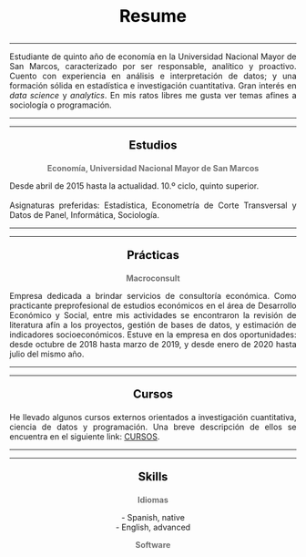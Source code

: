 <p align="center" style="font-size:30px; color: black;"><b>Resume</b></p>

---

<p align="justify">Estudiante de quinto año de economía en la Universidad Nacional Mayor de San Marcos, caracterizado por ser responsable, analítico y proactivo. Cuento con experiencia en análisis e interpretación de datos; y una formación sólida en estadística e investigación cuantitativa. Gran interés en <i>data science</i> y <i>analytics</i>. En mis ratos libres me gusta ver temas afines a sociología o programación.</p>

---
---

<p align="center" style="font-size:20px; color: black;"><b>Estudios</b></p>

<p align="center" style="font-size:14px; color: #727272;"><b>Economía, Universidad Nacional Mayor de San Marcos</b></p>

<!--<img src="images/LogoSanmarcos.png?raw=true" width="270" height="71" />-->
<p align="justify">Desde abril de 2015 hasta la actualidad. 10.º ciclo, quinto superior.
  <br>
  <br>
Asignaturas preferidas: Estadística, Econometría de Corte Transversal y Datos de Panel, Informática, Sociología.
</p>

---
---

<p align="center" style="font-size:20px; color: black;"><b>Prácticas</b></p>

<p align="center" style="font-size:14px; color: #727272;"><b>Macroconsult</b></p>

<!--<img src="images/LogoMacroconsult.png?raw=true" width="220" height="53" />-->
<p align="justify">
	Empresa dedicada a brindar servicios de consultoría económica. Como practicante preprofesional de estudios económicos en el área de Desarrollo Económico y Social, entre mis actividades se encontraron la revisión de literatura afín a los proyectos, gestión de bases de datos, y estimación de indicadores socioeconómicos. Estuve en la empresa en dos oportunidades: desde octubre de 2018 hasta marzo de 2019, y desde enero de 2020 hasta julio del mismo año.
</p>

---
---

<p align="center" style="font-size:20px; color: black;"><b>Cursos</b></p>

<p align="justify">
	He llevado algunos cursos externos orientados a investigación cuantitativa, ciencia de datos y programación. Una breve descripción de ellos se encuentra en el siguiente link: <a href="https://drodrigo96.github.io/courses_page">CURSOS</a>.
</p>

---
---

<p align="center" style="font-size:20px; color: black;"><b>Skills</b></p>

<p align="center" style="font-size:14px; color: #727272;"><b>Idiomas</b></p>

<p align="center">
	- Spanish, native
	<br>
	- English, advanced	
	</p>

<p align="center" style="font-size:14px; color: #727272;"><b>Software</b></p>

   <head>
      <title>Skills Chart</title>
      <script type = "text/javascript" src = "https://www.gstatic.com/charts/loader.js">
      </script>
      <script type = "text/javascript">
         google.charts.load('current', {packages: ['corechart']});
      </script>
   </head>
   <body style = "margin:0 auto;">
      <div id = "container" style = "width: 400px; height: 220px; margin: 0 auto">
      </div>
      <script language = "JavaScript">
         function drawChart() {
            var data = google.visualization.arrayToDataTable([
               ['Year', 'Nivel', { role: 'tooltip'}, { role: 'style' }],
               ['MS Office -\nStata -',  3, 'Upper intermediate', '#808080'],
               ['Python 3 -',  2, 'Intermediate','#999999'],
               ['R -\nSQL -\nPower BI -',  1, 'Basic', '#B3B3B3'], 
	       ['HTML -\nCSS -\nJavaScript -',  0.25, 'Some front end skills are important.', '#CCCCCC']
            ]);

            var options = {
							hAxis: { textPosition: 'none' , ticks: [0, 1, 2, 3, 4], textStyle:{color: '#FFFFFF'}},
							vAxis: { textStyle: { color: '#727272', fontName: 'sans-serif', fontSize: 11, bold: false, italic: false }},
							legend: {position: 'none'},
							width: 400, height: 200,
							bar: {groupWidth: "70%"},
							chartArea: { left: 80, right: 0, width: '100%', height: '100%' },
					};
            var chart = new google.visualization.BarChart(document.getElementById('container'));
            chart.draw(data, options);
         }
         google.charts.setOnLoadCallback(drawChart);
      </script>
   </body>
   
---
---

<p align="center" style="font-size:13px; color:black;">
  <a href="https://nbviewer.jupyter.org/github/DRodrigo96/SomeProjects/blob/master/Contagio%20COVID-19/Covid19%20Mapa%20Distrital.ipynb" target="_blank">COVID-19.PE: contagios por distrito</a>
  <br>
  <br>
  <iframe style="display:block;" src="https://drodrigo96.github.io/COVID19.html" width="400" height="400"></iframe>
 </p>

---

<p align="center" style="font-size:13px; color:black;">
  Perú: educación e ingreso provincial 2019
  <br>
  <br>
  <img src="images/GraficoMapa.svg" width="307" height="450" />

</p>

---

<p align="center" style="font-size:13px; color:black;">
  <a href="https://nbviewer.jupyter.org/github/DRodrigo96/SomeProjects/blob/master/Martos%20WordCloud/MartosCloud.ipynb" target="_blank">Un nuevo premier, ¿qué dijo Walter Martos?</a>
  <br>
  <br>
  <img src="images/MartozSpeech.svg" width="400" height="278" />
 </p>
 
---

<p align="center" style="font-size:13px; color:black;">
  <a href="https://github.com/DRodrigo96/SomeProjects/tree/master/PE%20%C3%ADndice%20de%20proximidad" target="_blank">Índice de proximidad física por sector económico</a>
  <br>
  <br>
  <svg viewBox="0 0 593 397" width="400" height="267" xmlns="http://www.w3.org/2000/svg" xmlns:xlink="http://www.w3.org/1999/xlink" overflow="hidden"><defs><clipPath id="clip0"><rect x="310" y="179" width="593" height="397"/></clipPath><clipPath id="clip1"><rect x="310" y="179" width="592" height="395"/></clipPath><clipPath id="clip2"><rect x="310" y="179" width="592" height="395"/></clipPath><clipPath id="clip3"><rect x="375" y="188" width="505" height="334"/></clipPath><clipPath id="clip4"><rect x="375" y="188" width="505" height="334"/></clipPath><clipPath id="clip5"><rect x="375" y="188" width="505" height="334"/></clipPath><clipPath id="clip6"><rect x="375" y="188" width="505" height="334"/></clipPath><clipPath id="clip7"><rect x="375" y="188" width="505" height="334"/></clipPath><clipPath id="clip8"><rect x="375" y="188" width="505" height="334"/></clipPath><clipPath id="clip9"><rect x="375" y="188" width="505" height="334"/></clipPath><clipPath id="clip10"><rect x="375" y="188" width="505" height="334"/></clipPath><clipPath id="clip11"><rect x="375" y="188" width="505" height="334"/></clipPath><clipPath id="clip12"><rect x="375" y="188" width="505" height="334"/></clipPath><clipPath id="clip13"><rect x="375" y="188" width="505" height="334"/></clipPath><clipPath id="clip14"><rect x="375" y="188" width="505" height="334"/></clipPath><clipPath id="clip15"><rect x="375" y="188" width="505" height="334"/></clipPath><clipPath id="clip16"><rect x="375" y="188" width="505" height="334"/></clipPath><clipPath id="clip17"><rect x="375" y="188" width="505" height="334"/></clipPath><clipPath id="clip18"><rect x="310" y="179" width="592" height="395"/></clipPath><clipPath id="clip19"><rect x="310" y="179" width="592" height="395"/></clipPath><clipPath id="clip20"><rect x="310" y="179" width="592" height="395"/></clipPath><clipPath id="clip21"><rect x="310" y="179" width="592" height="395"/></clipPath><clipPath id="clip22"><rect x="310" y="179" width="592" height="395"/></clipPath><clipPath id="clip23"><rect x="310" y="179" width="592" height="395"/></clipPath><clipPath id="clip24"><rect x="310" y="179" width="592" height="395"/></clipPath><clipPath id="clip25"><rect x="310" y="179" width="592" height="395"/></clipPath><clipPath id="clip26"><rect x="310" y="179" width="592" height="395"/></clipPath><clipPath id="clip27"><rect x="310" y="179" width="592" height="395"/></clipPath><clipPath id="clip28"><rect x="310" y="179" width="592" height="395"/></clipPath><clipPath id="clip29"><rect x="310" y="179" width="592" height="395"/></clipPath><clipPath id="clip30"><rect x="310" y="179" width="592" height="395"/></clipPath><clipPath id="clip31"><rect x="310" y="179" width="592" height="395"/></clipPath><clipPath id="clip32"><rect x="310" y="179" width="592" height="395"/></clipPath><clipPath id="clip33"><rect x="310" y="179" width="592" height="395"/></clipPath><clipPath id="clip34"><rect x="310" y="179" width="592" height="395"/></clipPath><clipPath id="clip35"><rect x="310" y="179" width="592" height="395"/></clipPath><clipPath id="clip36"><rect x="310" y="179" width="592" height="395"/></clipPath><clipPath id="clip37"><rect x="310" y="179" width="592" height="395"/></clipPath><clipPath id="clip38"><rect x="310" y="179" width="592" height="395"/></clipPath><clipPath id="clip39"><rect x="310" y="179" width="592" height="395"/></clipPath><clipPath id="clip40"><rect x="310" y="179" width="592" height="395"/></clipPath><clipPath id="clip41"><rect x="310" y="179" width="592" height="395"/></clipPath><clipPath id="clip42"><rect x="310" y="179" width="592" height="395"/></clipPath><clipPath id="clip43"><rect x="310" y="179" width="592" height="395"/></clipPath><clipPath id="clip44"><rect x="310" y="179" width="592" height="395"/></clipPath><clipPath id="clip45"><rect x="310" y="179" width="592" height="395"/></clipPath><clipPath id="clip46"><rect x="310" y="179" width="592" height="395"/></clipPath><clipPath id="clip47"><rect x="310" y="179" width="592" height="395"/></clipPath><clipPath id="clip48"><rect x="310" y="179" width="592" height="395"/></clipPath><clipPath id="clip49"><rect x="310" y="179" width="592" height="395"/></clipPath><clipPath id="clip50"><rect x="310" y="179" width="592" height="395"/></clipPath><clipPath id="clip51"><rect x="310" y="179" width="592" height="395"/></clipPath><clipPath id="clip52"><rect x="310" y="179" width="592" height="395"/></clipPath><clipPath id="clip53"><rect x="310" y="179" width="592" height="395"/></clipPath><clipPath id="clip54"><rect x="310" y="179" width="592" height="395"/></clipPath><clipPath id="clip55"><rect x="310" y="179" width="592" height="395"/></clipPath><clipPath id="clip56"><rect x="310" y="179" width="592" height="395"/></clipPath><clipPath id="clip57"><rect x="310" y="179" width="592" height="395"/></clipPath><clipPath id="clip58"><rect x="310" y="179" width="592" height="395"/></clipPath><clipPath id="clip59"><rect x="310" y="179" width="592" height="395"/></clipPath><clipPath id="clip60"><rect x="310" y="179" width="592" height="395"/></clipPath><clipPath id="clip61"><rect x="310" y="179" width="592" height="395"/></clipPath><clipPath id="clip62"><rect x="310" y="179" width="592" height="395"/></clipPath><clipPath id="clip63"><rect x="310" y="179" width="593" height="396"/></clipPath><clipPath id="clip64"><rect x="310" y="179" width="593" height="396"/></clipPath></defs><g clip-path="url(#clip0)" transform="translate(-310 -179)"><g clip-path="url(#clip1)"><path d="M0 0 0.000104987 333" stroke="#BFBFBF" stroke-linejoin="round" stroke-miterlimit="10" fill="none" fill-rule="evenodd" transform="matrix(1 0 0 -1 375.5 521.5)"/></g><g clip-path="url(#clip2)"><path d="M375.5 521.5 879.5 521.5" stroke="#BFBFBF" stroke-linejoin="round" stroke-miterlimit="10" fill="none" fill-rule="evenodd"/></g><g clip-path="url(#clip3)"><path d="M380.5 398.5C380.5 380.275 395.275 365.5 413.5 365.5 431.725 365.5 446.5 380.275 446.5 398.5 446.5 416.725 431.725 431.5 413.5 431.5 395.275 431.5 380.5 416.725 380.5 398.5Z" fill="#7030A0" fill-rule="evenodd" fill-opacity="0.101961"/><path d="M380.5 398.5 381.188 391.875 383.125 385.688 386.125 380.063 390.188 375.188 395.063 371.125 400.688 368.125 406.875 366.188 413.5 365.5 420.188 366.188 426.375 368.125 431.938 371.125 436.875 375.188 440.875 380.063 443.938 385.688 445.813 391.875 446.5 398.5 445.813 405.188 443.938 411.375 440.875 416.938 436.875 421.875 431.938 425.875 426.375 428.938 420.188 430.813 413.5 431.5 406.875 430.813 400.688 428.938 395.063 425.875 390.188 421.875 386.125 416.938 383.125 411.375 381.188 405.188ZM382.5 404.917 384.359 410.855 387.237 416.191 391.134 420.927 395.811 424.764 401.205 427.701 407.14 429.5 413.501 430.16 419.924 429.499 425.855 427.702 431.19 424.764 435.927 420.927 439.764 416.19 442.702 410.855 444.499 404.924 445.16 398.501 444.5 392.14 442.701 386.205 439.764 380.811 435.927 376.134 431.191 372.237 425.855 369.359 419.917 367.5 413.501 366.84 407.146 367.5 401.205 369.36 395.811 372.237 391.134 376.134 387.237 380.811 384.36 386.205 382.5 392.146 381.84 398.501Z" fill="#7030A0"/></g><g clip-path="url(#clip4)"><path d="M526.5 396C526.5 386.887 533.887 379.5 543 379.5 552.113 379.5 559.5 386.887 559.5 396 559.5 405.113 552.113 412.5 543 412.5 533.887 412.5 526.5 405.113 526.5 396Z" fill="#7030A0" fill-rule="evenodd" fill-opacity="0.101961"/><path d="M526.5 396 526.813 392.688 527.813 389.625 529.313 386.813 531.375 384.375 533.813 382.313 536.625 380.813 539.688 379.813 543 379.5 546.313 379.813 549.438 380.813 552.25 382.313 554.688 384.375 556.688 386.813 558.188 389.625 559.188 392.688 559.5 396 559.188 399.313 558.188 402.438 556.688 405.25 554.688 407.688 552.25 409.688 549.438 411.188 546.313 412.188 543 412.5 539.688 412.188 536.625 411.188 533.813 409.688 531.375 407.688 529.313 405.25 527.813 402.438 526.813 399.313ZM528.126 399.044 529.046 401.916 530.422 404.497 532.315 406.734 534.556 408.573 537.15 409.956 539.96 410.874 543 411.161 546.044 410.874 548.916 409.954 551.506 408.573 553.74 406.74 555.573 404.506 556.954 401.916 557.874 399.044 558.161 396 557.874 392.96 556.956 390.15 555.573 387.556 553.734 385.315 551.497 383.422 548.916 382.046 546.044 381.126 543 380.839 539.96 381.126 537.15 382.044 534.565 383.422 532.321 385.321 530.422 387.565 529.044 390.15 528.126 392.96 527.839 396Z" fill="#7030A0"/></g><g clip-path="url(#clip5)"><path d="M505.5 478C505.5 474.962 508.186 472.5 511.5 472.5 514.814 472.5 517.5 474.962 517.5 478 517.5 481.038 514.814 483.5 511.5 483.5 508.186 483.5 505.5 481.038 505.5 478Z" fill="#7030A0" fill-rule="evenodd" fill-opacity="0.101961"/><path d="M505.5 478 506 475.875 507.25 474.125 509.188 472.938 511.5 472.5 513.813 472.938 515.75 474.125 517 475.875 517.5 478 517 480.125 515.75 481.875 513.813 483.063 511.5 483.5 509.188 483.063 507.25 481.875 506 480.125ZM507.238 479.564 508.178 480.88 509.676 481.798 511.5 482.143 513.324 481.798 514.822 480.88 515.762 479.564 516.13 478 515.762 476.436 514.822 475.12 513.324 474.202 511.5 473.857 509.676 474.202 508.178 475.12 507.238 476.436 506.87 478Z" fill="#7030A0"/></g><g clip-path="url(#clip6)"><path d="M665.5 309C665.5 300.992 671.992 294.5 680 294.5 688.008 294.5 694.5 300.992 694.5 309 694.5 317.008 688.008 323.5 680 323.5 671.992 323.5 665.5 317.008 665.5 309Z" fill="#7030A0" fill-rule="evenodd" fill-opacity="0.101961"/><path d="M665.5 309 665.813 306.063 666.625 303.375 668 300.875 669.75 298.75 671.875 297 674.375 295.625 677.063 294.813 680 294.5 682.938 294.813 685.688 295.625 688.125 297 690.25 298.75 692.063 300.875 693.375 303.375 694.188 306.063 694.5 309 694.188 311.938 693.375 314.688 692.063 317.125 690.25 319.25 688.125 321.063 685.688 322.375 682.938 323.188 680 323.5 677.063 323.188 674.375 322.375 671.875 321.063 669.75 319.25 668 317.125 666.625 314.688 665.813 311.938ZM667.126 311.676 667.861 314.164 669.104 316.368 670.705 318.312 672.627 319.951 674.882 321.136 677.328 321.875 680 322.159 682.676 321.875 685.177 321.136 687.368 319.956 689.304 318.304 690.956 316.368 692.136 314.177 692.875 311.676 693.159 309 692.875 306.328 692.135 303.882 690.951 301.627 689.312 299.705 687.368 298.104 685.164 296.861 682.676 296.126 680 295.841 677.328 296.125 674.895 296.861 672.627 298.108 670.697 299.697 669.108 301.627 667.861 303.895 667.125 306.328 666.841 309Z" fill="#7030A0"/></g><g clip-path="url(#clip7)"><path d="M499.5 387.5C499.5 372.036 512.036 359.5 527.5 359.5 542.964 359.5 555.5 372.036 555.5 387.5 555.5 402.964 542.964 415.5 527.5 415.5 512.036 415.5 499.5 402.964 499.5 387.5Z" fill="#7030A0" fill-rule="evenodd" fill-opacity="0.101961"/><path d="M499.5 387.5 500.063 381.875 501.688 376.625 504.313 371.875 507.688 367.688 511.875 364.313 516.625 361.688 521.875 360.063 527.5 359.5 533.125 360.063 538.438 361.688 543.188 364.313 547.313 367.688 550.75 371.875 553.313 376.625 554.938 381.875 555.5 387.5 554.938 393.125 553.313 398.438 550.75 403.188 547.313 407.313 543.188 410.75 538.438 413.313 533.125 414.938 527.5 415.5 521.875 414.938 516.625 413.313 511.875 410.75 507.688 407.313 504.313 403.188 501.688 398.438 500.063 393.125ZM501.376 392.861 502.922 397.914 505.421 402.437 508.636 406.366 512.621 409.638 517.144 412.077 522.141 413.624 527.5 414.16 532.861 413.624 537.921 412.076 542.437 409.64 546.366 406.366 549.64 402.437 552.076 397.921 553.624 392.861 554.16 387.5 553.624 382.141 552.077 377.144 549.638 372.621 546.366 368.636 542.437 365.421 537.914 362.922 532.861 361.376 527.5 360.84 522.141 361.376 517.15 362.921 512.621 365.423 508.636 368.636 505.423 372.621 502.921 377.15 501.376 382.141 500.84 387.5Z" fill="#7030A0"/></g><g clip-path="url(#clip8)"><path d="M593.5 356C593.5 346.887 600.664 339.5 609.5 339.5 618.337 339.5 625.5 346.887 625.5 356 625.5 365.113 618.337 372.5 609.5 372.5 600.664 372.5 593.5 365.113 593.5 356Z" fill="#7030A0" fill-rule="evenodd" fill-opacity="0.101961"/><path d="M593.5 356 593.813 352.688 594.75 349.625 596.25 346.813 598.188 344.375 600.563 342.313 603.313 340.813 606.313 339.813 609.5 339.5 612.75 339.813 615.75 340.813 618.438 342.313 620.813 344.375 622.75 346.813 624.25 349.625 625.188 352.688 625.5 356 625.188 359.313 624.25 362.438 622.75 365.25 620.813 367.688 618.438 369.688 615.75 371.188 612.75 372.188 609.5 372.5 606.313 372.188 603.313 371.188 600.563 369.688 598.188 367.688 596.25 365.25 594.75 362.438 593.813 359.313ZM595.128 359.056 595.989 361.927 597.369 364.515 599.148 366.754 601.319 368.581 603.847 369.96 606.592 370.875 609.501 371.16 612.472 370.875 615.21 369.962 617.676 368.585 619.852 366.754 621.631 364.515 623.011 361.927 623.872 359.056 624.161 356 623.873 352.948 623.013 350.139 621.631 347.547 619.845 345.301 617.667 343.41 615.21 342.038 612.472 341.125 609.501 340.84 606.592 341.125 603.847 342.04 601.328 343.414 599.155 345.301 597.369 347.547 595.987 350.139 595.127 352.948 594.839 356Z" fill="#7030A0"/></g><g clip-path="url(#clip9)"><path d="M799.5 411.5C799.5 403.216 805.992 396.5 814 396.5 822.008 396.5 828.5 403.216 828.5 411.5 828.5 419.784 822.008 426.5 814 426.5 805.992 426.5 799.5 419.784 799.5 411.5Z" fill="#7030A0" fill-rule="evenodd" fill-opacity="0.101961"/><path d="M799.5 411.5 799.813 408.5 800.625 405.688 802 403.125 803.75 400.938 805.875 399.063 808.375 397.688 811.063 396.813 814 396.5 816.938 396.813 819.688 397.688 822.125 399.063 824.25 400.938 826.063 403.125 827.375 405.688 828.188 408.5 828.5 411.5 828.188 414.5 827.375 417.375 826.063 419.875 824.25 422.125 822.125 423.938 819.688 425.313 816.938 426.188 814 426.5 811.063 426.188 808.375 425.313 805.875 423.938 803.75 422.125 802 419.875 800.625 417.375 799.813 414.5ZM801.127 414.248 801.867 416.866 803.117 419.14 804.719 421.199 806.637 422.835 808.907 424.084 811.343 424.876 814 425.159 816.662 424.876 819.152 424.084 821.358 422.84 823.29 421.192 824.943 419.14 826.13 416.879 826.873 414.248 827.159 411.5 826.874 408.756 826.13 406.181 824.943 403.863 823.29 401.868 821.348 400.155 819.152 398.916 816.662 398.124 814 397.841 811.343 398.124 808.907 398.916 806.647 400.16 804.719 401.861 803.117 403.863 801.867 406.193 801.126 408.756 800.841 411.5Z" fill="#7030A0"/></g><g clip-path="url(#clip10)"><path d="M560.5 351C560.5 348.515 562.515 346.5 565 346.5 567.485 346.5 569.5 348.515 569.5 351 569.5 353.485 567.485 355.5 565 355.5 562.515 355.5 560.5 353.485 560.5 351Z" fill="#7030A0" fill-rule="evenodd" fill-opacity="0.101961"/><path d="M560.5 351 560.875 349.25 561.813 347.813 563.25 346.875 565 346.5 566.75 346.875 568.188 347.813 569.125 349.25 569.5 351 569.125 352.75 568.188 354.188 566.75 355.125 565 355.5 563.25 355.125 561.813 354.188 560.875 352.75ZM562.127 352.229 562.776 353.224 563.771 353.873 565 354.136 566.229 353.873 567.224 353.224 567.873 352.229 568.136 351 567.873 349.771 567.224 348.776 566.229 348.127 565 347.864 563.771 348.127 562.776 348.776 562.127 349.771 561.864 351Z" fill="#7030A0"/></g><g clip-path="url(#clip11)"><path d="M527.5 338.5C527.5 337.395 528.396 336.5 529.5 336.5 530.605 336.5 531.5 337.395 531.5 338.5 531.5 339.605 530.605 340.5 529.5 340.5 528.396 340.5 527.5 339.605 527.5 338.5Z" fill="#7030A0" fill-rule="evenodd" fill-opacity="0.101961"/><path d="M527.5 338.5 528.125 337.125 529.5 336.5 530.938 337.125 531.5 338.5 530.938 339.938 529.5 340.5 528.125 339.938ZM529.132 338.909 529.511 339.064 529.908 338.908 530.064 338.511 529.909 338.132 529.512 337.959 529.132 338.132 528.959 338.512Z" fill="#7030A0"/></g><g clip-path="url(#clip12)"><path d="M487.5 359C487.5 357.067 488.843 355.5 490.5 355.5 492.157 355.5 493.5 357.067 493.5 359 493.5 360.933 492.157 362.5 490.5 362.5 488.843 362.5 487.5 360.933 487.5 359Z" fill="#7030A0" fill-rule="evenodd" fill-opacity="0.101961"/><path d="M487.5 359 487.75 357.688 488.375 356.563 489.375 355.813 490.5 355.5 491.688 355.813 492.625 356.563 493.25 357.688 493.5 359 493.25 360.375 492.625 361.5 491.688 362.25 490.5 362.5 489.375 362.25 488.375 361.5 487.75 360.375ZM489.023 359.92 489.403 360.604 489.945 361.011 490.508 361.136 491.102 361.011 491.587 360.623 491.978 359.92 492.144 359.006 491.98 358.148 491.587 357.44 491.075 357.03 490.509 356.881 489.974 357.03 489.403 357.459 489.02 358.148 488.856 359.006Z" fill="#7030A0"/></g><g clip-path="url(#clip13)"><path d="M483.5 342.5C483.5 338.082 487.306 334.5 492 334.5 496.694 334.5 500.5 338.082 500.5 342.5 500.5 346.918 496.694 350.5 492 350.5 487.306 350.5 483.5 346.918 483.5 342.5Z" fill="#7030A0" fill-rule="evenodd" fill-opacity="0.101961"/><path d="M483.5 342.5 484.188 339.375 486 336.875 488.688 335.125 492 334.5 495.313 335.125 498.063 336.875 499.813 339.375 500.5 342.5 499.813 345.625 498.063 348.188 495.313 349.875 492 350.5 488.688 349.875 486 348.188 484.188 345.625ZM485.432 345.075 486.935 347.2 489.183 348.612 492 349.143 494.824 348.61 497.122 347.2 498.566 345.086 499.135 342.5 498.568 339.922 497.123 337.857 494.813 336.388 492 335.857 489.194 336.386 486.935 337.858 485.43 339.933 484.865 342.5Z" fill="#7030A0"/></g><g clip-path="url(#clip14)"><path d="M580.5 259C580.5 253.753 584.529 249.5 589.5 249.5 594.471 249.5 598.5 253.753 598.5 259 598.5 264.247 594.471 268.5 589.5 268.5 584.529 268.5 580.5 264.247 580.5 259Z" fill="#7030A0" fill-rule="evenodd" fill-opacity="0.101961"/><path d="M580.5 259 580.688 257.125 581.188 255.313 583.125 252.313 586 250.25 587.688 249.688 589.5 249.5 591.313 249.688 593 250.25 595.875 252.313 597.813 255.313 598.5 259 597.813 262.688 595.875 265.75 593 267.75 591.313 268.313 589.5 268.5 587.688 268.313 586 267.75 583.125 265.75 581.188 262.688 580.688 260.938ZM582.003 260.688 582.417 262.137 584.108 264.809 586.604 266.546 587.97 267.001 589.5 267.16 591.03 267.001 592.396 266.546 594.892 264.809 596.549 262.191 597.144 259 596.55 255.815 594.892 253.248 592.387 251.451 591.03 250.999 589.5 250.84 587.97 250.999 586.613 251.451 584.108 253.248 582.419 255.864 582.003 257.37 581.84 259.002Z" fill="#7030A0"/></g><g clip-path="url(#clip15)"><path d="M654.5 226.5C654.5 222.082 658.082 218.5 662.5 218.5 666.918 218.5 670.5 222.082 670.5 226.5 670.5 230.918 666.918 234.5 662.5 234.5 658.082 234.5 654.5 230.918 654.5 226.5Z" fill="#7030A0" fill-rule="evenodd" fill-opacity="0.101961"/><path d="M654.5 226.5 655.125 223.375 656.875 220.875 659.375 219.125 662.5 218.5 665.625 219.125 668.188 220.875 669.875 223.375 670.5 226.5 669.875 229.625 668.188 232.188 665.625 233.875 662.5 234.5 659.375 233.875 656.875 232.188 655.125 229.625ZM656.379 229.097 657.832 231.225 659.899 232.62 662.5 233.14 665.109 232.619 667.225 231.225 668.619 229.109 669.14 226.5 668.62 223.899 667.225 221.832 665.097 220.379 662.5 219.86 659.911 220.378 657.832 221.832 656.378 223.911 655.86 226.5Z" fill="#7030A0"/></g><g clip-path="url(#clip16)"><path d="M797.5 287.5C797.5 284.186 800.41 281.5 804 281.5 807.59 281.5 810.5 284.186 810.5 287.5 810.5 290.814 807.59 293.5 804 293.5 800.41 293.5 797.5 290.814 797.5 287.5Z" fill="#7030A0" fill-rule="evenodd" fill-opacity="0.101961"/><path d="M797.5 287.5 798 285.188 799.438 283.25 801.5 282 804 281.5 806.563 282 808.625 283.25 810 285.188 810.5 287.5 810 289.813 808.625 291.75 806.563 293 804 293.5 801.5 293 799.438 291.75 798 289.813ZM799.242 289.249 800.352 290.745 801.991 291.739 804.003 292.141 806.074 291.737 807.698 290.753 808.755 289.264 809.136 287.5 808.755 285.736 807.698 284.247 806.074 283.263 804.003 282.859 801.991 283.262 800.352 284.255 799.242 285.751 798.864 287.5Z" fill="#7030A0"/></g><g clip-path="url(#clip17)"><path d="M601.5 414C601.5 405.44 608.44 398.5 617 398.5 625.56 398.5 632.5 405.44 632.5 414 632.5 422.56 625.56 429.5 617 429.5 608.44 429.5 601.5 422.56 601.5 414Z" fill="#7030A0" fill-rule="evenodd" fill-opacity="0.101961"/><path d="M601.5 414 601.813 410.875 602.75 408 604.188 405.375 606.063 403.063 608.375 401.188 611 399.75 613.875 398.813 617 398.5 620.125 398.813 623.063 399.75 625.688 401.188 627.938 403.063 629.875 405.375 631.313 408 632.188 410.875 632.5 414 632.188 417.125 631.313 420.063 629.875 422.688 627.938 424.938 625.688 426.875 623.063 428.313 620.125 429.188 617 429.5 613.875 429.188 611 428.313 608.375 426.875 606.063 424.938 604.188 422.688 602.75 420.063 601.813 417.125ZM603.125 416.853 603.981 419.535 605.295 421.934 607.01 423.992 609.131 425.769 611.52 427.077 614.138 427.874 617 428.16 619.866 427.873 622.546 427.075 624.924 425.773 626.992 423.992 628.773 421.924 630.075 419.546 630.873 416.866 631.16 414 630.874 411.138 630.077 408.52 628.769 406.131 626.992 404.01 624.934 402.295 622.535 400.981 619.853 400.125 617 399.84 614.151 400.125 611.531 400.979 609.121 402.299 607.01 404.01 605.299 406.121 603.979 408.532 603.125 411.151 602.84 414Z" fill="#7030A0"/></g><g clip-path="url(#clip18)"><path d="M413.5 398.5 429.5 443.5" stroke="#7F7F7F" stroke-width="0.666667" stroke-linejoin="round" stroke-miterlimit="10" fill="none"/></g><g clip-path="url(#clip19)"><path d="M542.5 396.5 543.5 442.5 549.5 442.5" stroke="#7F7F7F" stroke-width="0.666667" stroke-linejoin="round" stroke-miterlimit="10" fill="none"/></g><g clip-path="url(#clip20)"><path d="M511.5 478.5 490.5 490.5" stroke="#7F7F7F" stroke-width="0.666667" stroke-linejoin="round" stroke-miterlimit="10" fill="none"/></g><g clip-path="url(#clip21)"><path d="M679.5 309.5 715.5 279.5" stroke="#7F7F7F" stroke-width="0.666667" stroke-linejoin="round" stroke-miterlimit="10" fill="none"/></g><g clip-path="url(#clip22)"><path d="M527.5 387.5 524.5 425.5 518.5 425.5" stroke="#7F7F7F" stroke-width="0.666667" stroke-linejoin="round" stroke-miterlimit="10" fill="none"/></g><g clip-path="url(#clip23)"><path d="M609.5 356.5 630.5 357.5 636.5 357.5" stroke="#7F7F7F" stroke-width="0.666667" stroke-linejoin="round" stroke-miterlimit="10" fill="none"/></g><g clip-path="url(#clip24)"><path d="M813.5 411.5 801.5 439.5" stroke="#7F7F7F" stroke-width="0.666667" stroke-linejoin="round" stroke-miterlimit="10" fill="none"/></g><g clip-path="url(#clip25)"><path d="M564.5 351.5 594.5 329.5" stroke="#7F7F7F" stroke-width="0.666667" stroke-linejoin="round" stroke-miterlimit="10" fill="none"/></g><g clip-path="url(#clip26)"><path d="M529.5 338.5 498.5 283.5" stroke="#7F7F7F" stroke-width="0.666667" stroke-linejoin="round" stroke-miterlimit="10" fill="none"/></g><g clip-path="url(#clip27)"><path d="M490.5 359.5 433.5 343.5" stroke="#7F7F7F" stroke-width="0.666667" stroke-linejoin="round" stroke-miterlimit="10" fill="none"/></g><g clip-path="url(#clip28)"><path d="M491.5 342.5 467.5 308.5" stroke="#7F7F7F" stroke-width="0.666667" stroke-linejoin="round" stroke-miterlimit="10" fill="none"/></g><g clip-path="url(#clip29)"><path d="M589.5 258.5 600.5 240.5" stroke="#7F7F7F" stroke-width="0.666667" stroke-linejoin="round" stroke-miterlimit="10" fill="none"/></g><g clip-path="url(#clip30)"><path d="M662.5 226.5 669.5 209.5 675.5 209.5" stroke="#7F7F7F" stroke-width="0.666667" stroke-linejoin="round" stroke-miterlimit="10" fill="none"/></g><g clip-path="url(#clip31)"><path d="M804.5 287.5 806.5 266.5" stroke="#7F7F7F" stroke-width="0.666667" stroke-linejoin="round" stroke-miterlimit="10" fill="none"/></g><g clip-path="url(#clip32)"><path d="M616.5 413.5 618.5 443.5 624.5 443.5" stroke="#7F7F7F" stroke-width="0.666667" stroke-linejoin="round" stroke-miterlimit="10" fill="none"/></g><g clip-path="url(#clip33)"><text fill="#404040" font-family="Calibri,Calibri_MSFontService,sans-serif" font-weight="300" font-size="13" transform="translate(393.917 458)">Agro. y pesca</text></g><g clip-path="url(#clip34)"><text fill="#404040" font-family="Calibri,Calibri_MSFontService,sans-serif" font-weight="300" font-size="13" transform="translate(553.752 447)">Manufactura</text></g><g clip-path="url(#clip35)"><text fill="#404040" font-family="Calibri,Calibri_MSFontService,sans-serif" font-weight="300" font-size="13" transform="translate(458.583 505)">Elec. y Agua</text></g><g clip-path="url(#clip36)"><text fill="#404040" font-family="Calibri,Calibri_MSFontService,sans-serif" font-weight="300" font-size="13" transform="translate(680.262 275)">Construcción</text></g><g clip-path="url(#clip37)"><text fill="#404040" font-family="Calibri,Calibri_MSFontService,sans-serif" font-weight="300" font-size="13" transform="translate(462.902 430)">Comercio</text></g><g clip-path="url(#clip38)"><text fill="#404040" font-family="Calibri,Calibri_MSFontService,sans-serif" font-weight="300" font-size="13" transform="translate(640.255 362)">Transporte</text></g><g clip-path="url(#clip39)"><text fill="#404040" font-family="Calibri,Calibri_MSFontService,sans-serif" font-weight="300" font-size="13" transform="translate(768.419 455)">Aloja. y rest.</text></g><g clip-path="url(#clip40)"><text fill="#404040" font-family="Calibri,Calibri_MSFontService,sans-serif" font-weight="300" font-size="13" transform="translate(554.226 324)">Infor. y comun.</text></g><g clip-path="url(#clip41)"><text fill="#404040" font-family="Calibri,Calibri_MSFontService,sans-serif" font-weight="300" font-size="13" transform="translate(456.752 278)">Act. Financieras</text></g><g clip-path="url(#clip42)"><text fill="#404040" font-family="Calibri,Calibri_MSFontService,sans-serif" font-weight="300" font-size="13" transform="translate(386.009 338)">Act. Profesionales</text></g><g clip-path="url(#clip43)"><text fill="#404040" font-family="Calibri,Calibri_MSFontService,sans-serif" font-weight="300" font-size="13" transform="translate(433.861 303)">Serv. Admin.</text></g><g clip-path="url(#clip44)"><text fill="#404040" font-family="Calibri,Calibri_MSFontService,sans-serif" font-weight="300" font-size="13" transform="translate(565.904 235)">Adm. Pública</text></g><g clip-path="url(#clip45)"><text fill="#404040" font-family="Calibri,Calibri_MSFontService,sans-serif" font-weight="300" font-size="13" transform="translate(679.105 214)">Enseñanza privada</text></g><g clip-path="url(#clip46)"><text fill="#404040" font-family="Calibri,Calibri_MSFontService,sans-serif" font-weight="300" font-size="13" transform="translate(791.468 261)">Salud</text></g><g clip-path="url(#clip47)"><text fill="#404040" font-family="Calibri,Calibri_MSFontService,sans-serif" font-weight="300" font-size="13" transform="translate(628.625 448)">Otros servicios</text></g><g clip-path="url(#clip48)"><text fill="#595959" font-family="Calibri,Calibri_MSFontService,sans-serif" font-weight="300" font-size="13" transform="translate(339.42 525)">0.00</text></g><g clip-path="url(#clip49)"><text fill="#595959" font-family="Calibri,Calibri_MSFontService,sans-serif" font-weight="300" font-size="13" transform="translate(339.42 453)">0.50</text></g><g clip-path="url(#clip50)"><text fill="#595959" font-family="Calibri,Calibri_MSFontService,sans-serif" font-weight="300" font-size="13" transform="translate(339.42 381)">1.00</text></g><g clip-path="url(#clip51)"><text fill="#595959" font-family="Calibri,Calibri_MSFontService,sans-serif" font-weight="300" font-size="13" transform="translate(339.42 308)">1.50</text></g><g clip-path="url(#clip52)"><text fill="#595959" font-family="Calibri,Calibri_MSFontService,sans-serif" font-weight="300" font-size="13" transform="translate(339.42 236)">2.00</text></g><g clip-path="url(#clip53)"><text fill="#333333" font-family="Calibri,Calibri_MSFontService,sans-serif" font-weight="300" font-size="13" transform="translate(363.558 543)">45.0</text></g><g clip-path="url(#clip54)"><text fill="#333333" font-family="Calibri,Calibri_MSFontService,sans-serif" font-weight="300" font-size="13" transform="translate(435.642 543)">50.0</text></g><g clip-path="url(#clip55)"><text fill="#333333" font-family="Calibri,Calibri_MSFontService,sans-serif" font-weight="300" font-size="13" transform="translate(507.727 543)">55.0</text></g><g clip-path="url(#clip56)"><text fill="#333333" font-family="Calibri,Calibri_MSFontService,sans-serif" font-weight="300" font-size="13" transform="translate(579.812 543)">60.0</text></g><g clip-path="url(#clip57)"><text fill="#333333" font-family="Calibri,Calibri_MSFontService,sans-serif" font-weight="300" font-size="13" transform="translate(651.897 543)">65.0</text></g><g clip-path="url(#clip58)"><text fill="#333333" font-family="Calibri,Calibri_MSFontService,sans-serif" font-weight="300" font-size="13" transform="translate(723.981 543)">70.0</text></g><g clip-path="url(#clip59)"><text fill="#333333" font-family="Calibri,Calibri_MSFontService,sans-serif" font-weight="300" font-size="13" transform="translate(796.066 543)">75.0</text></g><g clip-path="url(#clip60)"><text fill="#333333" font-family="Calibri,Calibri_MSFontService,sans-serif" font-weight="300" font-size="13" transform="translate(868.151 543)">80.0</text></g><g clip-path="url(#clip61)"><text font-family="Calibri,Calibri_MSFontService,sans-serif" font-weight="300" font-size="13" transform="matrix(6.12323e-17 -1 1 6.12323e-17 325.928 445)">Ingreso Bruto Mensual Promedio</text></g><g clip-path="url(#clip62)"><text font-family="Calibri,Calibri_MSFontService,sans-serif" font-weight="300" font-size="13" transform="translate(571.398 568)">Índice de proximidad</text></g><g clip-path="url(#clip63)"><path d="M367.5 379.5 875.781 379.5" stroke="#BFBFBF" stroke-width="0.666667" stroke-miterlimit="8" fill="none" fill-rule="evenodd"/></g><g clip-path="url(#clip64)"><path d="M0 0 0.000104987 329.932" stroke="#BFBFBF" stroke-width="0.666667" stroke-miterlimit="8" fill="none" fill-rule="evenodd" transform="matrix(1 0 0 -1 542.5 525.432)"/></g></g></svg>
</p>

---

<p align="center" style="font-size:13px; color:black;">
  Componentes del ingreso de los hogares peruanos
  <br>
  <br>
  <img src="images/GraficoComponentes.svg" width="400" height="260" /> 
</p>

---
<p style="font-size:11px">Page template forked from <a href="https://github.com/evanca">evanca</a></p>
<!-- Remove above link if you don't want to attibute -->
